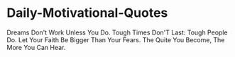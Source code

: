# Daily-Motivational-Quotes
Dreams Don't Work Unless You Do. Tough Times Don'T Last: Tough People Do. Let Your Faith Be Bigger Than Your Fears. The Quite You Become, The More You Can Hear.
